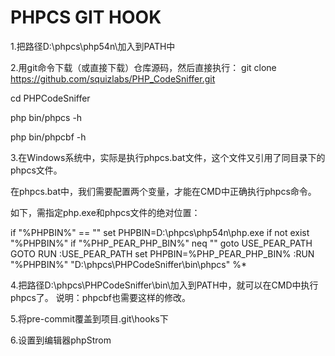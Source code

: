 PHPCS GIT HOOK
======================

1.把路径D:\phpcs\php54n\加入到PATH中

2.用git命令下载（或直接下载）仓库源码，然后直接执行：
git clone https://github.com/squizlabs/PHP_CodeSniffer.git

cd PHPCodeSniffer

php bin/phpcs -h

php bin/phpcbf -h


3.在Windows系统中，实际是执行phpcs.bat文件，这个文件又引用了同目录下的phpcs文件。

在phpcs.bat中，我们需要配置两个变量，才能在CMD中正确执行phpcs命令。

如下，需指定php.exe和phpcs文件的绝对位置：

if "%PHPBIN%" == "" set PHPBIN=D:\phpcs\php54n\php.exe
if not exist "%PHPBIN%" if "%PHP_PEAR_PHP_BIN%" neq "" goto USE_PEAR_PATH
GOTO RUN
:USE_PEAR_PATH
set PHPBIN=%PHP_PEAR_PHP_BIN%
:RUN
"%PHPBIN%" "D:\phpcs\PHPCodeSniffer\bin\phpcs" %*


4.把路径D:\phpcs\PHPCodeSniffer\bin\加入到PATH中，就可以在CMD中执行phpcs了。
说明：phpcbf也需要这样的修改。

5.将pre-commit覆盖到项目.git\hooks下

6.设置到编辑器phpStrom
